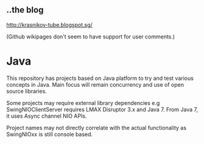 ..the blog
-------------------------------------------------------

http://krasnikov-tube.blogspot.sg/

(Github wikipages don't seem to have support for user comments.)


Java
====

This repository has projects based on Java platform to try and test various concepts in Java. 
Main focus will remain concurrency and use of open source libraries.

Some projects may require external library dependencies e.g SwingNIOClientServer requires LMAX Disruptor 3.x and Java 7. 
From Java 7, it uses Async channel NIO APIs. 

Project names may not directly correlate with the actual functionality as SwingNIOxx is still console based.  
